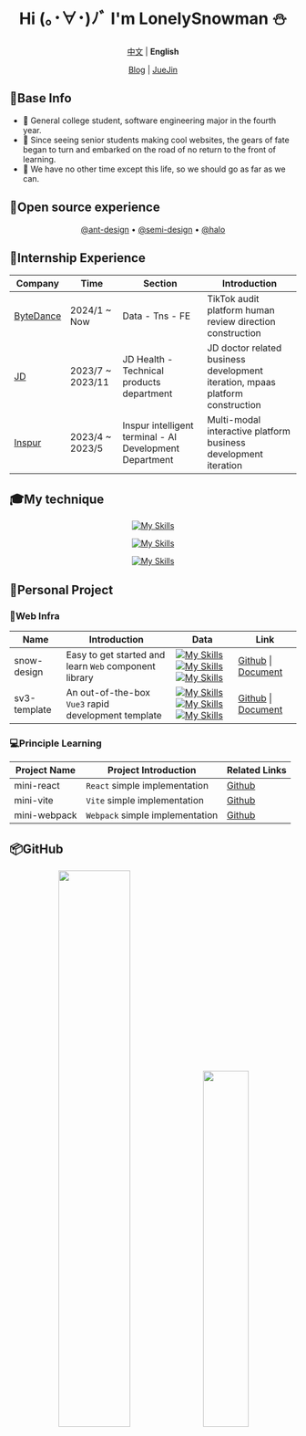 <div align="center">

# Hi (｡･∀･)ﾉﾞ I'm LonelySnowman ⛄</h1>

[中文](./README.md) | **English**

[Blog](https://snowhouse.space) | [JueJin](https://juejin.cn/user/550219962923015/posts)

</div>

## 📧Base Info

- 🎹 General college student, software engineering major in the fourth year.
- 🎷 Since seeing senior students making cool websites, the gears of fate began to turn and embarked on the road of no return to the front of learning.
- 🚗 We have no other time except this life, so we should go as far as we can.

## 🚀Open source experience

<div align="center">

[@ant-design](https://github.com/ant-design/ant-design/pulls?q=author%3ALonelySnowman) • [@semi-design](https://github.com/DouyinFE/semi-design/pulls?q=author%3ALonelySnowman) • [@halo](https://github.com/halo-dev/halo/pulls?q=author%3ALonelySnowman)

</div>

## 📕Internship Experience

<div align="center">

| Company                                 | Time             | Section                                                 | Introduction                                                 |
| --------------------------------------- | ---------------- | ------------------------------------------------------- | ------------------------------------------------------------ |
| [ByteDance](https://www.bytedance.com/) | 2024/1 ~ Now     | Data - Tns - FE                                         | TikTok audit platform human review direction construction    |
| [JD](https://about.jd.com/company)      | 2023/7 ~ 2023/11 | JD Health - Technical products department               | JD doctor related business development iteration, mpaas platform construction |
| [Inspur](https://www.inspur.com)        | 2023/4 ~ 2023/5  | Inspur intelligent terminal - AI Development Department | Multi-modal interactive platform business development iteration |

</div>

## 🎓My technique

<div align="center">

[![My Skills](https://skillicons.dev/icons?i=vue,react)](https://skillicons.dev)

[![My Skills](https://skillicons.dev/icons?i=webpack,vite,rollup)](https://skillicons.dev)

[![My Skills](https://skillicons.dev/icons?i=js,ts,nodejs,python,java)](https://skillicons.dev)

</div>

## 📝Personal Project

### 🌊Web Infra

<div align="center">

| Name     | Introduction                         | Data                                                     | Link                                                     |
| ------------ | -------------------------------- | ------------------------------------------------------------ | ------------------------------------------------------------ |
| snow-design  | Easy to get started and learn `Web` component library    | [![My Skills](https://img.shields.io/github/stars/LonelySnowman/snow-design)](https://github.com/lonelysnowman/sv3-template)[![My Skills](https://img.shields.io/github/forks/LonelySnowman/snow-design)](https://github.com/lonelysnowman/sv3-template)[![My Skills](https://img.shields.io/github/issues/LonelySnowman/sv3-template)](https://github.com/lonelysnowman/snow-deisgn) | [Github](https://github.com/LonelySnowman/snow-design) \| [Document](https://snow-design.snowhouse.space/) |
| sv3-template | An out-of-the-box `Vue3` rapid development template | [![My Skills](https://img.shields.io/github/stars/LonelySnowman/sv3-template)](https://github.com/lonelysnowman/sv3-template)[![My Skills](https://img.shields.io/github/forks/LonelySnowman/sv3-template)](https://github.com/lonelysnowman/sv3-template)[![My Skills](https://img.shields.io/github/issues/LonelySnowman/sv3-template)](https://github.com/lonelysnowman/sv3-template) | [Github](https://github.com/lonelysnowman/sv3-template) \| [Document](https://sv3-docs.snowhouse.space) |

</div>

### 💻Principle Learning

<div align="center">

| Project Name | Project Introduction | Related Links |
|--------------|---------------|---------------------------------------------------------|
| mini-react | `React` simple implementation | [Github](https://github.com/LonelySnowman/mini-react) |
| mini-vite | `Vite` simple implementation | [Github](https://github.com/LonelySnowman/mini-vite) |
| mini-webpack | `Webpack` simple implementation | [Github](https://github.com/LonelySnowman/mini-webpack) |
</div>

## 📦GitHub

<div align="center">
  <img width="50%" src="https://github-readme-stats.vercel.app/api?username=LonelySnowman&theme=highcontrast" />
  <img width="40%" src="https://cdn.jsdelivr.net/gh/lonelysnowman/lonelysnowman/imgs/code.gif" />
</div>

      
